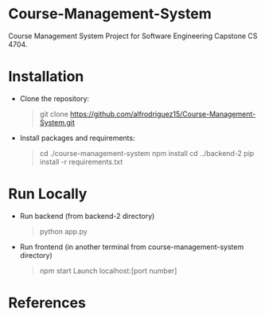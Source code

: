 # Course-Management-System
Course Management System Project for Software Engineering Capstone CS 4704.

# Installation

- Clone the repository:
  > git clone https://github.com/alfrodriguez15/Course-Management-System.git

- Install packages and requirements:
  > cd ./course-management-system
  > npm install
  > cd .\./backend-2
  > pip install -r requirements.txt

# Run Locally

- Run backend (from backend-2 directory)
  > python app.py
- Run frontend (in another terminal from course-management-system directory)
  > npm start
  > Launch localhost:\[port number]

# References

